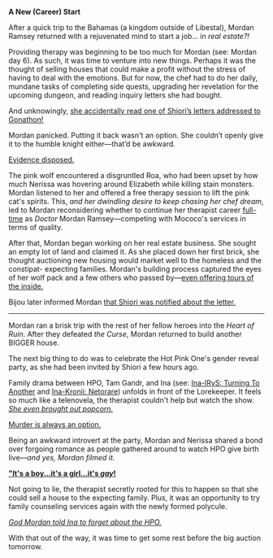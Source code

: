 **A New (Career) Start**

After a quick trip to the Bahamas (a kingdom outside of Libestal), Mordan Ramsey returned with a rejuvenated mind to start a job… in *real estate?!*

Providing therapy was beginning to be too much for Mordan (see: Mordan day 6). As such, it was time to venture into new things. Perhaps it was the thought of selling houses that could make a profit without the stress of having to deal with the emotions. But for now, the chef had to do her daily, mundane tasks of completing side quests, upgrading her revelation for the upcoming dungeon, and reading inquiry letters she had bought. 


And unknowingly, [she accidentally read one of Shiori’s letters addressed to Gonathon!](https://www.youtube.com/live/WG748SwXQVo?t=389)



Mordan panicked. Putting it back wasn't an option. She couldn’t openly give it to the humble knight either—that’d be awkward.


[Evidence disposed.](#embed:https://www.youtube.com/live/WG748SwXQVo?t=650) 


The pink wolf encountered a disgruntled Roa, who had been upset by how much Nerissa was hovering around Elizabeth while killing stain monsters. Mordan listened to her and offered a free therapy session to lift the pink cat's spirits. This, *and her dwindling desire to keep chasing her chef dream*, led to Mordan reconsidering whether to continue her therapist career [full-time](https://www.youtube.com/live/WG748SwXQVo?t=1927) as *Doctor* Mordan Ramsey—competing with Mococo's services in terms of quality. 


After that, Mordan began working on her real estate business. She sought an empty lot of land and claimed it. As she placed down her first brick, she thought auctioning new housing would market well to the homeless and the constipat- expecting families. Mordan's  building process captured the eyes of her wolf pack and a few others who passed by—[even offering tours of the inside.](https://www.youtube.com/live/WG748SwXQVo?t=4571)


Bijou later informed Mordan [that Shiori was notified about the letter.](https://www.youtube.com/live/WG748SwXQVo?t=4673) 


----

Mordan ran a brisk trip with the rest of her fellow heroes into the *Heart of Ruin*. After they defeated *the Curse*, Mordan returned to build another BIGGER house.

The next big thing to do was to celebrate the Hot Pink One's gender reveal party, as she had been invited by Shiori a few hours ago. 

Family drama between HPO, Tam Gandr, and Ina (see: [Ina-IRyS: Turning To Another](#edge:nino-ina-the-hot-purple-one-hot-pink-one-right-2-left-2) and [Ina-Kronii: Netorare](#edge:tam-gandr-nino-ina-the-hot-purple-one-left-1-right-1)) unfolds in front of the Lorekeeper. It feels so much like a telenovela, the therapist couldn't help but watch the show. [*She even brought out popcorn.*](https://www.youtube.com/live/WG748SwXQVo?t=11440)

[Murder is always an option.](https://www.youtube.com/live/WG748SwXQVo?t=11842)

Being an awkward introvert at the party, Mordan and Nerissa shared a bond over forgoing romance as people gathered around to watch HPO give birth live—*and yes, Mordan filmed it.*

[**"It's a boy...it's a girl...it's *gay*!**](#embed:https://www.youtube.com/live/WG748SwXQVo?t=12075)

Not going to lie, the therapist secretly rooted for this to happen so that she could sell a house to the expecting family. Plus, it was an opportunity to try family counseling services again with the newly formed polycule. 

*[God Mordan told Ina to forget about the HPO.](https://www.youtube.com/live/WG748SwXQVo?t=15053)* 

With that out of the way, it was time to get some rest before the big auction tomorrow.
